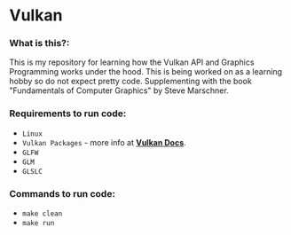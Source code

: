 # Vulkan

### What is this?:
This is my repository for learning how the Vulkan API and Graphics Programming works under the hood. This is being worked on as a learning hobby so do not expect pretty code. Supplementing with the book "Fundamentals of Computer Graphics" by Steve Marschner.

### Requirements to run code:
- `Linux`
- `Vulkan Packages` - more info at [**Vulkan Docs**](https://docs.vulkan.org/tutorial/latest/02_Development_environment.html).
- `GLFW`
- `GLM`
- `GLSLC` 

### Commands to run code:
- `make clean`
- `make run`
